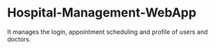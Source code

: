 # Hospital-Management-WebApp
It manages the login, appointment scheduling and profile of users and doctors. 
